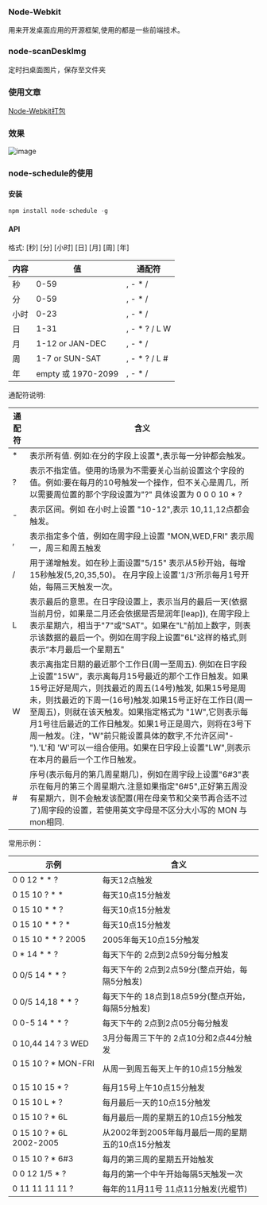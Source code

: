 ### Node-Webkit
用来开发桌面应用的开源框架,使用的都是一些前端技术。

### node-scanDeskImg
定时扫桌面图片，保存至文件夹

### 使用文章
[Node-Webkit打包](http://www.cnblogs.com/zqzjs/p/5513430.html)

### 效果
![image](http://images.cnblogs.com/cnblogs_com/zqzjs/885846/o_desk.gif)

### node-schedule的使用
#### 安装
```js
npm install node-schedule -g
```
#### API
格式: [秒] [分] [小时] [日] [月] [周] [年]

内容 | 值 | 通配符
---|---|---
秒 | 0-59|, - * /
分 | 0-59|, - * /
小时 | 0-23|, - * /
日 | 1-31|	, - * ? / L W
月 | 1-12 or JAN-DEC|, - * /
周 | 1-7 or SUN-SAT|, - * ? / L #
年 | empty 或 1970-2099|, - * /

通配符说明:

通配符 | 含义
---|---
* | 表示所有值. 例如:在分的字段上设置\*,表示每一分钟都会触发。
? | 表示不指定值。使用的场景为不需要关心当前设置这个字段的值。例如:要在每月的10号触发一个操作，但不关心是周几，所以需要周位置的那个字段设置为"?" 具体设置为 0 0 0 10 * ?
- | 表示区间。例如 在小时上设置 "10-12",表示 10,11,12点都会触发。
, | 表示指定多个值，例如在周字段上设置 "MON,WED,FRI" 表示周一，周三和周五触发
/ | 用于递增触发。如在秒上面设置"5/15" 表示从5秒开始，每增15秒触发(5,20,35,50)。 在月字段上设置'1/3'所示每月1号开始，每隔三天触发一次。
L | 表示最后的意思。在日字段设置上，表示当月的最后一天(依据当前月份，如果是二月还会依据是否是润年[leap]), 在周字段上表示星期六，相当于"7"或"SAT"。如果在"L"前加上数字，则表示该数据的最后一个。例如在周字段上设置"6L"这样的格式,则表示“本月最后一个星期五"
W | 表示离指定日期的最近那个工作日(周一至周五). 例如在日字段上设置"15W"，表示离每月15号最近的那个工作日触发。如果15号正好是周六，则找最近的周五(14号)触发, 如果15号是周未，则找最近的下周一(16号)触发.如果15号正好在工作日(周一至周五)，则就在该天触发。如果指定格式为 "1W",它则表示每月1号往后最近的工作日触发。如果1号正是周六，则将在3号下周一触发。(注，"W"前只能设置具体的数字,不允许区间"-").'L'和 'W'可以一组合使用。如果在日字段上设置"LW",则表示在本月的最后一个工作日触发。
\# | 序号(表示每月的第几周星期几)，例如在周字段上设置"6#3"表示在每月的第三个周星期六.注意如果指定"6#5",正好第五周没有星期六，则不会触发该配置(用在母亲节和父亲节再合适不过了)周字段的设置，若使用英文字母是不区分大小写的 MON 与mon相同.

常用示例：

示例 | 含义
---|---
0 0 12 * * ?          | 每天12点触发 
0 15 10 ? * *          |  每天10点15分触发 
0 15 10 * * ?           | 每天10点15分触发  
0 15 10 * * ? *         | 每天10点15分触发  
0 15 10 * * ? 2005      | 2005年每天10点15分触发 
0 * 14 * * ?            | 每天下午的 2点到2点59分每分触发 
0 0/5 14 * * ?          | 每天下午的 2点到2点59分(整点开始，每隔5分触发)  
0 0/5 14,18 * * ?         | 每天下午的 18点到18点59分(整点开始，每隔5分触发)
0 0-5 14 * * ?            |  每天下午的 2点到2点05分每分触发 
0 10,44 14 ? 3 WED        |  3月分每周三下午的 2点10分和2点44分触发 
0 15 10 ? * MON-FRI       |  从周一到周五每天上午的10点15分触发 
0 15 10 15 * ?            |  每月15号上午10点15分触发 
0 15 10 L * ?              | 每月最后一天的10点15分触发 
0 15 10 ? * 6L             | 每月最后一周的星期五的10点15分触发 
0 15 10 ? * 6L 2002-2005   | 从2002年到2005年每月最后一周的星期五的10点15分触发
0 15 10 ? * 6#3            |  每月的第三周的星期五开始触发 
0 0 12 1/5 * ?             |  每月的第一个中午开始每隔5天触发一次 
0 11 11 11 11 ?            |  每年的11月11号 11点11分触发(光棍节)
